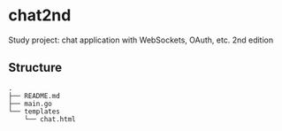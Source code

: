 # chat2nd
Study project: chat application with WebSockets, OAuth, etc. 2nd edition

## Structure
```
.
├── README.md
├── main.go
└── templates
    └── chat.html
```